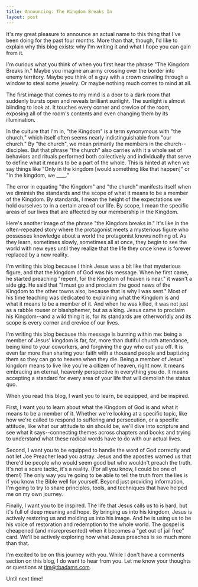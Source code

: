 ```yaml
---
title: Announcing: The Kingdom Breaks In
layout: post
---
```


It's my great pleasure to announce an actual name to this thing that I've been doing for the past four months. More than that, though, I'd like to explain why this blog exists: why I'm writing it and what I hope you can gain from it. 

I'm curious what you think of when you first hear the phrase "The Kingdom Breaks In." Maybe you imagine an army crossing over the border into enemy territory. Maybe you think of a guy with a crown crawling through a window to steal some jewelry. Or maybe nothing much comes to mind at all.

The first image that comes to my mind is a door to a dark room that suddenly bursts open and reveals brilliant sunlight. The sunlight is almost blinding to look at. It touches every corner and crevice of the room, exposing all of the room's contents and even changing them by its illumination.

In the culture that I'm in, "the Kingdom" is a term synonymous with "the church," which itself often seems nearly indistinguishable from "our church." By "the church", we mean primarily the members in the church--disciples. But that phrase "the church" also carries with it a whole set of behaviors and rituals performed both collectively and individually that serve to define what it means to be a part of the whole. This is hinted at when we say things like "Only in the kingdom [would something like that happen]" or "In the kingdom, we ____."

The error in equating "the Kingdom" and "the church" manifests itself when we diminish the standards and the scope of what it means to be a member of the Kingdom. By standards, I mean the height of the expectations we hold ourselves to in a certain area of our life. By scope, I mean the specific areas of our lives that are affected by our membership in the Kingdom.

Here's another image of the phrase "the Kingdom breaks in." It's like in the often-repeated story where the protagonist meets a mysterious figure who possesses knowledge about a world the protagonist knows nothing of. As they learn, sometimes slowly, sometimes all at once, they begin to see the world with new eyes until they realize that the life they once knew is forever replaced by a new reality.

I'm writing this blog because I think Jesus was a bit like that mysterious figure, and that the kingdom of God was his message. When he first came, he started preaching "repent, for the Kingdom of heaven is near." it wasn't a side gig. He said that "I must go and proclaim the good news of the Kingdom to the other towns also, because that is why I was sent." Most of his time teaching was dedicated to explaining what the Kingdom is and what it means to be a member of it. And when he was killed, it was not just as a rabble rouser or blashphemer, but as a king. Jesus came to proclaim his Kingdom--and a wild thing it is, for its standards are otherworldly and its scope is every corner and crevice of our lives.

I'm writing this blog because this message is burning within me: being a member of Jesus' kingdom is far, far, more than dutiful church attendance, being kind to your coworkers, and forgiving the guy who cut you off. It is even far more than sharing your faith with a thousand people and baptizing them so they can go to heaven when they die. Being a member of Jesus' kingdom means to live like you're a citizen of heaven, right now. It means embracing an eternal, heavenly perspective in everything you do. It means accepting a standard for every area of your life that will demolish the status quo. 

When you read this blog, I want you to learn, be equipped, and be inspired. 

First, I want you to learn about what the Kingdom of God is and what it means to be a member of it. Whether we're looking at a specific topic, like how we're called to respond to suffering and persecution, or a specific attitude, like what our attitude to sin should be, we'll dive into scripture and see what it says--connecting themes across chapters and books and trying to understand what these radical words have to do with our actual lives. 

Second, I want you to be equipped to handle the word of God correctly and not let Joe Preacher lead you astray. Jesus and the apostles warned us that there'd be people who would seem good but who wouldn't preach the truth. It's not a scare tactic, it's a reality. (For all you know, I could be one of them!) The only way you're going to be able to tell the truth from the lies is if you know the Bible well for yourself. Beyond just providing information, I'm going to try to share principles, tools, and techniques that have helped me on my own journey. 

Finally, I want you to be inspired. The life that Jesus calls us to is hard, but it's full of deep meaning and hope. By bringing us into his kingdom, Jesus is actively restoring us and molding us into his image. And he is using us to be his voice of restoration and redemption to the whole world. The gospel is cheapened (and misrepresented) when it becomes a "get out of jail free" card. We'll be actively exploring how what Jesus preaches is so much more than that.

I'm excited to be on this journey with you. While I don't have a comments section on this blog, I do want to hear from you. Let me know your thoughts or questions at tim@tbadams.com.

Until next time! 

